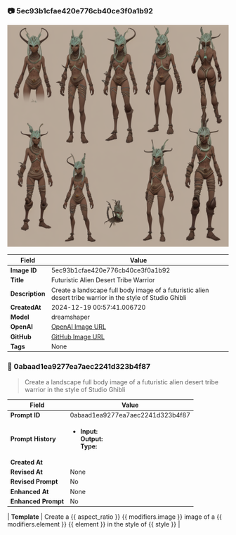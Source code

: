

### 📷 5ec93b1cfae420e776cb40ce3f0a1b92 


![data.id](./5ec93b1cfae420e776cb40ce3f0a1b92.jpg)


| Field          | Value                                                                                                                     |
|----------------|---------------------------------------------------------------------------------------------------------------------------|
| **Image ID**             | 5ec93b1cfae420e776cb40ce3f0a1b92                                                                                                             |
| **Title**           | Futuristic Alien Desert Tribe Warrior                                                                                                       |
| **Description**           | Create a landscape full body image of a futuristic alien desert tribe warrior in the style of Studio Ghibli                                                                                                       |
| **CreatedAt**        | 2024-12-19 00:57:41.006720                                                                                                        |
| **Model**        | dreamshaper                                                                                                        |
| **OpenAI**         | [OpenAI Image URL](http://192.168.1.85:8081/generated-images/b64322320214.png)                                                                                |
| **GitHub**         | [GitHub Image URL](https://raw.githubusercontent.com/Caneta-Silva/weeb/refs/heads/main/images/5ec93b1cfae420e776cb40ce3f0a1b92/5ec93b1cfae420e776cb40ce3f0a1b92.jpg)                                                                                |
| **Tags**       | None                                                                                                                   |

### 📜 0abaad1ea9277ea7aec2241d323b4f87

> Create a landscape full body image of a futuristic alien desert tribe warrior in the style of Studio Ghibli

| Field          | Value                                                                                                                                                                      |
|----------------|----------------------------------------------------------------------------------------------------------------------------------------------------------------------------|
| **Prompt ID**  | 0abaad1ea9277ea7aec2241d323b4f87                                                                                                                                                            |
| **Prompt History** | <ul><li>**Input:**  <br> **Output:**  <br> **Type:** </li></ul> |
| **Created At** |                                                                                                                                                    |
| **Revised At** | None                                                                                                                                                   |
| **Revised Prompt** | No                                                                                                                                                                      |
| **Enhanced At** | None                                                                                                                                                  |
| **Enhanced Prompt** | No                                                                                                                                                                    |

| **Template**   | Create a {{ aspect_ratio }} {{ modifiers.image }} image of a {{ modifiers.element }} {{ element }} in the style of {{ style }}                                                                                                                                           |


